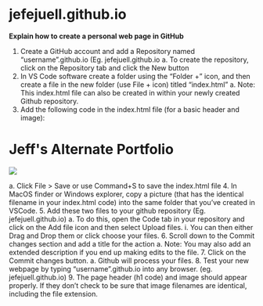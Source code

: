 # jefejuell.github.io


**Explain how to create a personal web page in GitHub**

1.	Create a GitHub account and add a Repository named   “username”.github.io (Eg. jefejuell.github.io
a.	To create the repository, click on the Repository tab and click the New button
2.	In VS Code software create a folder using the “Folder +” icon, and then create a file in the new folder (use File + icon) titled “index.html”
a.	Note: This index.html file can also be created in within your newly created Github repository.
3.	Add the following code in the index.html file (for a basic header and image):
<html>
  <h1>Jeff's Alternate Portfolio</h1>    
  <img src="./BioPic2.jpeg" />
  </html>

a.	Click File > Save or use Command+S to save the index.html file
4.	In MacOS finder or Windows explorer, copy a picture (that has the identical filename in your index.html code) into the same folder that you’ve created in VSCode.
5.	Add these two files to your github repository (Eg. jefejuell.github.io)
a.	To do this, open the Code tab in your repository and click on the Add file icon and then select Upload files.
i.	You can then either Drag and Drop them or click choose your files.
6.	Scroll down to the Commit changes section and add a title for the action 
a.	Note: You may also add an extended description if you end up making edits to the file.
7.	Click on the Commit changes button.
a.	Github will process your files.
8.	Test your new webpage by typing “username”.github.io into any browser. (eg. jefejuell.github.io)
9.	The page header (h1 code) and image should appear properly.  If they don’t check to be sure that image filenames are identical, including the file extension.
